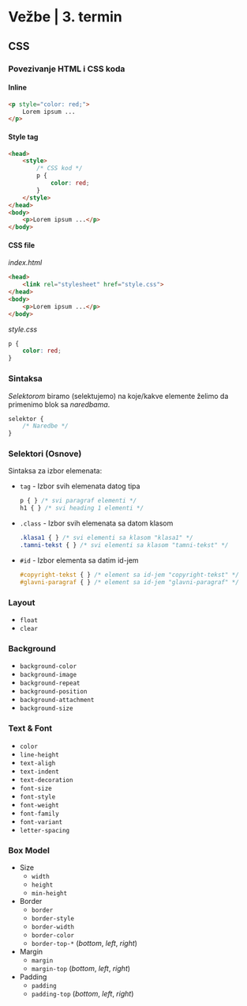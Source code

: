 # Vežbe | 3. termin


## CSS

### Povezivanje HTML i CSS koda

#### Inline

```html
<p style="color: red;">
    Lorem ipsum ...
</p>
```

#### Style tag

```html
<head>
    <style>
        /* CSS kod */
        p {
            color: red;
        }
    </style>
</head>
<body>
    <p>Lorem ipsum ...</p>
</body>
```

#### CSS file

_index.html_
```html
<head>
    <link rel="stylesheet" href="style.css">
</head>
<body>
    <p>Lorem ipsum ...</p>
</body>
```

_style.css_
```css
p {
    color: red;
}
```

### Sintaksa

_Selektorom_ biramo (selektujemo) na koje/kakve elemente želimo da primenimo blok sa _naredbama_.

```css
selektor {
    /* Naredbe */
}
```

### Selektori (Osnove)

Sintaksa za izbor elemenata:

- `tag` - Izbor svih elemenata datog tipa
    ```css
    p { } /* svi paragraf elementi */
    h1 { } /* svi heading 1 elementi */
    ```
- `.class` - Izbor svih elemenata sa datom klasom
    ```css
    .klasa1 { } /* svi elementi sa klasom "klasa1" */
    .tamni-tekst { } /* svi elementi sa klasom "tamni-tekst" */
    ```
- `#id` - Izbor elementa sa datim id-jem
    ```css
    #copyright-tekst { } /* element sa id-jem "copyright-tekst" */
    #glavni-paragraf { } /* element sa id-jem "glavni-paragraf" */
    ```

### Layout

- `float`
- `clear`

### Background

- `background-color`
- `background-image`
- `background-repeat`
- `background-position`
- `background-attachment`
- `background-size`

### Text & Font

- `color`
- `line-height`
- `text-aligh`
- `text-indent`
- `text-decoration`
- `font-size`
- `font-style`
- `font-weight`
- `font-family`
- `font-variant`
- `letter-spacing`

### Box Model

- Size
    - `width`
    - `height`
    - `min-height`
- Border
    - `border`
    - `border-style`
    - `border-width`
    - `border-color`
    - `border-top-*` (_bottom_, _left_, _right_)
- Margin
    - `margin`
    - `margin-top` (_bottom_, _left_, _right_)
- Padding
    - `padding`
    - `padding-top` (_bottom_, _left_, _right_)

